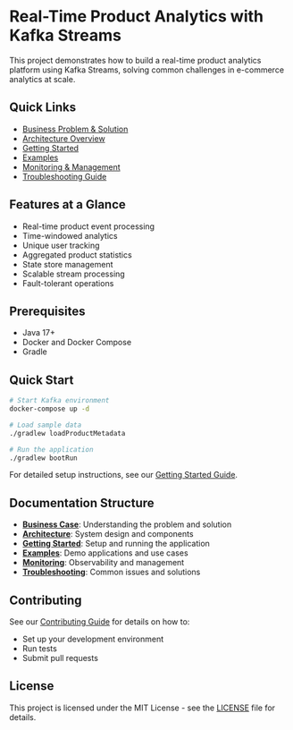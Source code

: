 # Real-Time Product Analytics with Kafka Streams

This project demonstrates how to build a real-time product analytics platform using Kafka Streams, solving common challenges in e-commerce analytics at scale.

## Quick Links

- [Business Problem & Solution](business-case.md)
- [Architecture Overview](architecture.md)
- [Getting Started](getting-started.md)
- [Examples](examples/index.md)
- [Monitoring & Management](monitoring.md)
- [Troubleshooting Guide](troubleshooting.md)

## Features at a Glance

- Real-time product event processing
- Time-windowed analytics
- Unique user tracking
- Aggregated product statistics
- State store management
- Scalable stream processing
- Fault-tolerant operations

## Prerequisites

- Java 17+
- Docker and Docker Compose
- Gradle

## Quick Start

```bash
# Start Kafka environment
docker-compose up -d

# Load sample data
./gradlew loadProductMetadata

# Run the application
./gradlew bootRun
```

For detailed setup instructions, see our [Getting Started Guide](getting-started.md).

## Documentation Structure

- **[Business Case](business-case.md)**: Understanding the problem and solution
- **[Architecture](architecture.md)**: System design and components
- **[Getting Started](getting-started.md)**: Setup and running the application
- **[Examples](examples/index.md)**: Demo applications and use cases
- **[Monitoring](monitoring.md)**: Observability and management
- **[Troubleshooting](troubleshooting.md)**: Common issues and solutions

## Contributing

See our [Contributing Guide](CONTRIBUTING.md) for details on how to:
- Set up your development environment
- Run tests
- Submit pull requests

## License

This project is licensed under the MIT License - see the [LICENSE](LICENSE) file for details. 